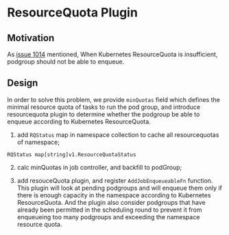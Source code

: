 # ResourceQuota Plugin

## Motivation

As [issue 1014](https://github.com/volcano-sh/volcano/issues/1014) mentioned, When Kubernetes ResourceQuota is insufficient, podgroup should not be able to enqueue.

## Design

In order to solve this problem, we provide `minQuotas` field which defines the minimal resource quota of tasks to run the pod group, and introduce resourcequota plugin to determine whether the podgroup be able to enqueue according to Kubernetes ResourceQuota.

1. add `RQStatus` map in namespace collection to cache all resourcequotas of namespace;

``` golang
RQStatus map[string]v1.ResourceQuotaStatus
```

2. calc minQuotas in job controller, and backfill to podGroup;

3. add resouceQuota plugin, and register `AddJobEnqueueableFn` function. This plugin will look at pending podgroups and will enqueue them only if there is enough capacity in the namespace according to Kubernetes ResourceQuota. And the plugin also consider podgroups that have already been permitted in the scheduling round to prevent it from enqueueing too many podgroups and exceeding the namespace resource quota.
